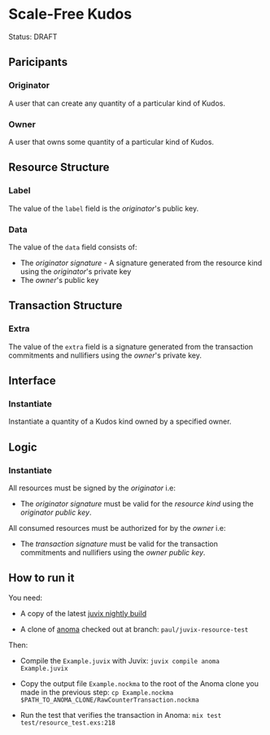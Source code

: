 # Scale-Free Kudos

Status: DRAFT

## Paricipants

### Originator

A user that can create any quantity of a particular kind of Kudos.

### Owner

A user that owns some quantity of a particular kind of Kudos.

## Resource Structure

### Label

The value of the `label` field is the _originator_'s public key.

### Data

The value of the `data` field consists of:

* The _originator signature_ - A signature generated from the resource kind using the _originator_'s private key
* The _owner_'s public key

## Transaction Structure

### Extra

The value of the `extra` field is a signature generated from the transaction commitments and nullifiers using the _owner_'s private key.

## Interface

### Instantiate

Instantiate a quantity of a Kudos kind owned by a specified owner.

## Logic

### Instantiate

All resources must be signed by the _originator_ i.e:
* The _originator signature_ must be valid for the _resource kind_ using the _originator public key_.

All consumed resources must be authorized for by the _owner_ i.e:
* The _transaction signature_ must be valid for the transaction commitments and nullifiers using the _owner public key_.

## How to run it

You need:

* A copy of the latest [juvix nightly build](https://github.com/anoma/juvix-nightly-builds/releases/latest)

* A clone of [anoma](https://github.com/anoma/anoma) checked out at branch: `paul/juvix-resource-test`

Then:

* Compile the `Example.juvix` with Juvix: `juvix compile anoma Example.juvix`

* Copy the output file `Example.nockma` to the root of the Anoma clone you made in the previous step: `cp Example.nockma $PATH_TO_ANOMA_CLONE/RawCounterTransaction.nockma`

* Run the test that verifies the transaction in Anoma: `mix test test/resource_test.exs:218`
